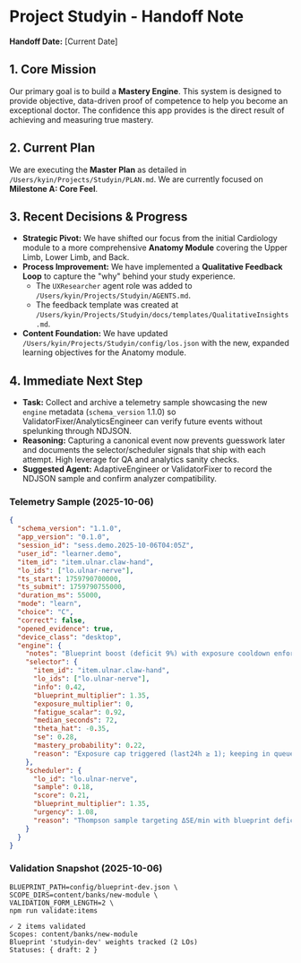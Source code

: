 # Project Studyin - Handoff Note

**Handoff Date:** [Current Date]

## 1. Core Mission

Our primary goal is to build a **Mastery Engine**. This system is designed to provide objective, data-driven proof of competence to help you become an exceptional doctor. The confidence this app provides is the direct result of achieving and measuring true mastery.

## 2. Current Plan

We are executing the **Master Plan** as detailed in `/Users/kyin/Projects/Studyin/PLAN.md`. We are currently focused on **Milestone A: Core Feel**.

## 3. Recent Decisions & Progress

- **Strategic Pivot:** We have shifted our focus from the initial Cardiology module to a more comprehensive **Anatomy Module** covering the Upper Limb, Lower Limb, and Back.
- **Process Improvement:** We have implemented a **Qualitative Feedback Loop** to capture the "why" behind your study experience.
  - The `UXResearcher` agent role was added to `/Users/kyin/Projects/Studyin/AGENTS.md`.
  - The feedback template was created at `/Users/kyin/Projects/Studyin/docs/templates/QualitativeInsights.md`.
- **Content Foundation:** We have updated `/Users/kyin/Projects/Studyin/config/los.json` with the new, expanded learning objectives for the Anatomy module.

## 4. Immediate Next Step

- **Task:** Collect and archive a telemetry sample showcasing the new `engine` metadata (`schema_version` 1.1.0) so ValidatorFixer/AnalyticsEngineer can verify future events without spelunking through NDJSON.
- **Reasoning:** Capturing a canonical event now prevents guesswork later and documents the selector/scheduler signals that ship with each attempt. High leverage for QA and analytics sanity checks.
- **Suggested Agent:** AdaptiveEngineer or ValidatorFixer to record the NDJSON sample and confirm analyzer compatibility.

### Telemetry Sample (2025-10-06)

```json
{
  "schema_version": "1.1.0",
  "app_version": "0.1.0",
  "session_id": "sess.demo.2025-10-06T04:05Z",
  "user_id": "learner.demo",
  "item_id": "item.ulnar.claw-hand",
  "lo_ids": ["lo.ulnar-nerve"],
  "ts_start": 1759790700000,
  "ts_submit": 1759790755000,
  "duration_ms": 55000,
  "mode": "learn",
  "choice": "C",
  "correct": false,
  "opened_evidence": true,
  "device_class": "desktop",
  "engine": {
    "notes": "Blueprint boost (deficit 9%) with exposure cooldown enforced (0×); mastery probe pending",
    "selector": {
      "item_id": "item.ulnar.claw-hand",
      "lo_ids": ["lo.ulnar-nerve"],
      "info": 0.42,
      "blueprint_multiplier": 1.35,
      "exposure_multiplier": 0,
      "fatigue_scalar": 0.92,
      "median_seconds": 72,
      "theta_hat": -0.35,
      "se": 0.28,
      "mastery_probability": 0.22,
      "reason": "Exposure cap triggered (last24h ≥ 1); keeping in queue for cooldown"
    },
    "scheduler": {
      "lo_id": "lo.ulnar-nerve",
      "sample": 0.18,
      "score": 0.21,
      "blueprint_multiplier": 1.35,
      "urgency": 1.08,
      "reason": "Thompson sample targeting ΔSE/min with blueprint deficit"
    }
  }
}
```

### Validation Snapshot (2025-10-06)

```
BLUEPRINT_PATH=config/blueprint-dev.json \
SCOPE_DIRS=content/banks/new-module \
VALIDATION_FORM_LENGTH=2 \
npm run validate:items

✓ 2 items validated
Scopes: content/banks/new-module
Blueprint 'studyin-dev' weights tracked (2 LOs)
Statuses: { draft: 2 }
```

